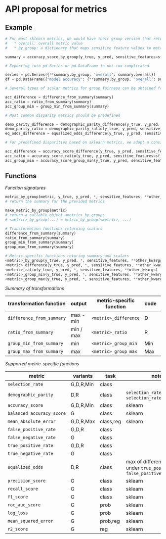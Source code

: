 # API proposal for metrics

## Example

```python
# For most sklearn metrics, we would have their group version that returns a Bunch with fields
#   * overall: overall metric value
#   * by_group: a dictionary that maps sensitive feature values to metric values

summary = accuracy_score_by_group(y_true, y_pred, sensitive_features=sf, **other_kwargs)

# Exporting into pd.Series or pd.DataFrame in not too complicated

series = pd.Series({**summary.by_group, 'overall': summary.overall})
df = pd.DataFrame({"model accuracy": {**summary.by_group, 'overall': summary.overall}})

# Several types of scalar metrics for group fairness can be obtained from `summary` via transformation functions

acc_difference = difference_from_summary(summary)
acc_ratio = ratio_from_summary(summary)
acc_group_min = group_min_from_summary(summary)

# Most common disparity metrics should be predefined

demo_parity_difference = demographic_parity_difference(y_true, y_pred, sensitive_features=sf, **other_kwargs)
demo_parity_ratio = demographic_parity_ratio(y_true, y_pred, sensitive_features=sf, **other_kwargs)
eq_odds_difference = equalized_odds_difference(y_true, y_pred, sensitive_features=sf, **other_kwargs)

# For predefined disparities based on sklearn metrics, we adopt a consistent naming conventions

acc_difference = accuracy_score_difference(y_true, y_pred, sensitive_features=sf, **other_kwargs)
acc_ratio = accuracy_score_ratio(y_true, y_pred, sensitive_features=sf, **other_kwargs)
acc_group_min = accuracy_score_group_min(y_true, y_pred, sensitive_features=sf, **other_kwargs)
```

## Functions

*Function signatures*

```python
metric_by_group(metric, y_true, y_pred, *, sensitive_features, **other_kwargs)
# return the summary for the provided metrics

make_metric_by_group(metric)
# return a callable object <metric>_by_group:
# <metric>_by_group(...) = metric_by_group(<metric>, ...)

# Transformation functions returning scalars
difference_from_summary(summary)
ratio_from_summary(summary)
group_min_from_summary(summary)
group_max_from_summary(summary)

# Metric-specific functions returing summary and scalars
<metric>_by_group(y_true, y_pred, *, sensitive_features, **other_kwargs)
<metric>_difference(y_true, y_pred, *, sensitive_features, **other_kwargs)
<metric>_ratio(y_true, y_pred, *, sensitive_features, **other_kwargs)
<metric>_group_min(y_true, y_pred, *, sensitive_features, **other_kwargs)
<metric>_group_max(y_true, y_pred, *, sensitive_features, **other_kwargs)
```

*Summary of transformations*

|transformation function|output|metric-specific function|code|aif360|
|-----------------------|------|------------------------|----|------|
|`difference_from_summary`|max - min|`<metric>_difference`|D|unprivileged - privileged|
|`ratio_from_summary`|min / max|`<metric>_ratio`|R| unprivileged / privileged|
|`group_min_from_summary`|min|`<metric>_group_min`|Min| N/A |
|`group_max_from_summary`|max|`<metric>_group_max`|Max| N/A |

*Supported metric-specific functions*

|metric|variants|task|notes|aif360|
|------|--------|-----|----|------|
|`selection_rate`| G,D,R,Min | class | | &#x2713; |
|`demographic_parity`| D,R | class | `selection_rate_difference`, `selection_rate_ratio` | `statistical_parity_difference`, `disparate_impact`|
|`accuracy_score`| G,D,R,Min | class | sklearn | `accuracy` |
|`balanced_accuracy_score` | G | class | sklearn | - |
|`mean_absolute_error` | G,D,R,Max | class,reg | sklearn | class only: `error_rate`
|`false_positive_rate` | G,D,R | class | | &#x2713; |
|`false_negative_rate` | G | class | | &#x2713; |
|`true_positive_rate` | G,D,R | class | | &#x2713; |
|`true_negative_rate` | G | class | | &#x2713; |
|`equalized_odds` | D,R | class | max of difference or ratio under `true_positive_rate`, `false_positive_rate` | - |
|`precision_score`| G | class | sklearn | &#x2713; |
|`recall_score`| G | class | sklearn | &#x2713; |
|`f1_score`| G | class | sklearn | - |
|`roc_auc_score`| G | prob | sklearn | - |
|`log_loss`| G | prob | sklearn | - |
|`mean_squared_error`| G | prob,reg | sklearn | - |
|`r2_score`| G | reg | sklearn | - |
